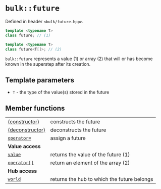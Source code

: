 # `bulk::future`

Defined in header `<bulk/future.hpp>`.

```cpp
template <typename T>
class future; // (1)

template <typename T>
class future<T[]>; // (2)
```

`bulk::future` represents a value (1) or array (2) that will or has become known in the superstep after its creation.

## Template parameters

* `T` - the type of the value(s) stored in the future

## Member functions

|                                              |                                             |
|----------------------------------------------|---------------------------------------------|
| [(constructor)](future/constructor.md)       | constructs the future                       |
| [(deconstructor)](future/deconstructor.md)   | deconstructs the future                     |
| [`operator=`](future/assignment_operator.md) | assign a future                             |
| **Value access**                             |                                             |
| [`value`](future/value.md)                   | returns the value of the future (1)         |
| [`operator[]`](future/bracket_operator.md)   | return an element of the array (2)          |
| **Hub access**                               |                                             |
| [`world`](future/world.md)                   | returns the hub to which the future belongs |
